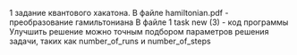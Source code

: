 1 задание квантового хакатона. В файле hamiltonian.pdf - преобразование гамильтониана
В файле 1 task new (3) - код программы
Улучшить решение можно точным подбором параметров решения задачи, таких как number_of_runs и number_of_steps
